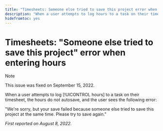 ```yaml
---
title: "Timesheets: Someone else tried to save this project error when entering hours"
description: "When a user attempts to log hours to a task on their timesheet, the hours do not autosave, and the user sees an error."
hidefromtoc: yes
---
```


# Timesheets: "Someone else tried to save this project" error when entering hours

>[!NOTE]
>
>This issue was fixed on September 15, 2022.

When a user attempts to log [!UICONTROL hours] to a task on their timesheet, the hours do not autosave, and the user sees the following error:

"We're sorry, but your save failed because someone else tried to save this project at the same time. Please try to save again."

_First reported on August 8, 2022._

